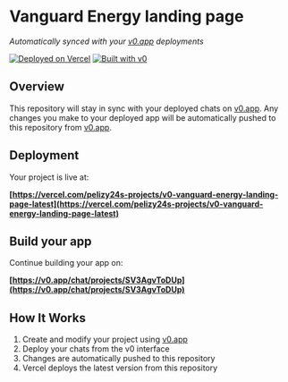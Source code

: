 # Vanguard Energy landing page

*Automatically synced with your [v0.app](https://v0.app) deployments*

[![Deployed on Vercel](https://img.shields.io/badge/Deployed%20on-Vercel-black?style=for-the-badge&logo=vercel)](https://vercel.com/pelizy24s-projects/v0-vanguard-energy-landing-page-latest)
[![Built with v0](https://img.shields.io/badge/Built%20with-v0.app-black?style=for-the-badge)](https://v0.app/chat/projects/SV3AgvToDUp)

## Overview

This repository will stay in sync with your deployed chats on [v0.app](https://v0.app).
Any changes you make to your deployed app will be automatically pushed to this repository from [v0.app](https://v0.app).

## Deployment

Your project is live at:

**[https://vercel.com/pelizy24s-projects/v0-vanguard-energy-landing-page-latest](https://vercel.com/pelizy24s-projects/v0-vanguard-energy-landing-page-latest)**

## Build your app

Continue building your app on:

**[https://v0.app/chat/projects/SV3AgvToDUp](https://v0.app/chat/projects/SV3AgvToDUp)**

## How It Works

1. Create and modify your project using [v0.app](https://v0.app)
2. Deploy your chats from the v0 interface
3. Changes are automatically pushed to this repository
4. Vercel deploys the latest version from this repository

